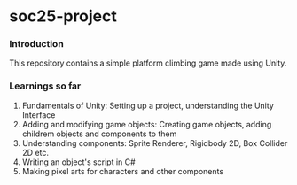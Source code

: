 # soc25-project
### Introduction
This repository contains a simple platform climbing game made using Unity.
### Learnings so far
1. Fundamentals of Unity: Setting up a project, understanding the Unity Interface
2. Adding and modifying game objects: Creating game objects, adding childrem objects and components to them
3. Understanding components: Sprite Renderer, Rigidbody 2D, Box Collider 2D etc.
4. Writing an object's script in C#
5. Making pixel arts for characters and other components
